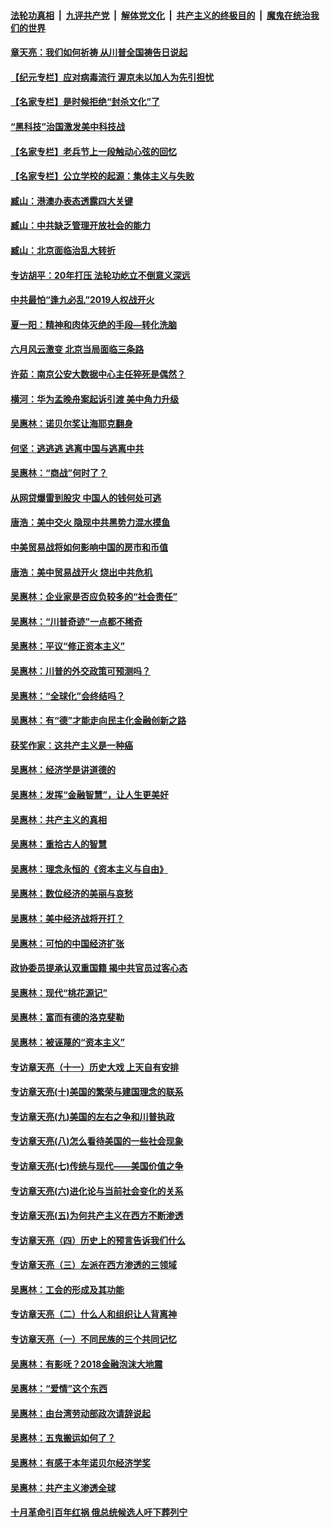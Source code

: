 

####  [法轮功真相](../../../../basic/blob/master/README.md?t=06291102) &nbsp;|&nbsp; [九评共产党](../../../../9ping.md/blob/master/README.md?t=06291102) &nbsp;|&nbsp; [解体党文化](../../../../jtdwh.md/blob/master/README.md?t=06291102)  &nbsp;|&nbsp; [共产主义的终极目的](../../../../gczydzjmd.md/blob/master/README.md?t=06291102) &nbsp;|&nbsp; [魔鬼在统治我们的世界](../../../../mgztzwmdsj.md/blob/master/README.md?t=06291102) 

#### [章天亮：我们如何祈祷 从川普全国祷告日说起](../pages/nsc423/n11944627.md?t=06291102) 

#### [【纪元专栏】应对病毒流行 渥京未以加人为先引担忧](../pages/nsc423/n11875714.md?t=06291102) 

#### [【名家专栏】是时候拒绝“封杀文化”了](../pages/nsc423/n11814093.md?t=06291102) 

#### [“黑科技”治国激发美中科技战](../pages/nsc423/n11638056.md?t=06291102) 

#### [【名家专栏】老兵节上一段触动心弦的回忆](../pages/nsc423/n11646016.md?t=06291102) 

#### [【名家专栏】公立学校的起源：集体主义与失败](../pages/nsc423/n11601833.md?t=06291102) 

#### [臧山：港澳办表态透露四大关键](../pages/nsc423/n11421628.md?t=06291102) 

#### [臧山：中共缺乏管理开放社会的能力](../pages/nsc423/n11407457.md?t=06291102) 

#### [臧山：北京面临治乱大转折](../pages/nsc423/n11406895.md?t=06291102) 

#### [专访胡平：20年打压 法轮功屹立不倒意义深远](../pages/nsc423/n11398800.md?t=06291102) 

#### [中共最怕“逢九必乱”2019人权战开火](../pages/nsc423/n11385248.md?t=06291102) 

#### [夏一阳：精神和肉体灭绝的手段—转化洗脑](../pages/nsc423/n11368250.md?t=06291102) 

#### [六月风云激变 北京当局面临三条路](../pages/nsc423/n11313668.md?t=06291102) 

#### [许茹：南京公安大数据中心主任猝死是偶然？](../pages/nsc423/n11064744.md?t=06291102) 

#### [横河：华为孟晚舟案起诉引渡 美中角力升级](../pages/nsc423/n11027230.md?t=06291102) 

#### [吴惠林：诺贝尔奖让海耶克翻身](../pages/nsc423/n10890049.md?t=06291102) 

#### [何坚：逃逃逃 逃离中国与逃离中共](../pages/nsc423/n10592891.md?t=06291102) 

#### [吴惠林：“商战”何时了？](../pages/nsc423/n10573558.md?t=06291102) 

#### [从网贷爆雷到股灾 中国人的钱何处可逃](../pages/nsc423/n10572800.md?t=06291102) 

#### [唐浩：美中交火 隐现中共黑势力混水摸鱼](../pages/nsc423/n10544040.md?t=06291102) 

#### [中美贸易战将如何影响中国的房市和币值](../pages/nsc423/n10543697.md?t=06291102) 

#### [唐浩：美中贸易战开火 烧出中共危机](../pages/nsc423/n10540126.md?t=06291102) 

#### [吴惠林：企业家是否应负较多的“社会责任”](../pages/nsc423/n10535022.md?t=06291102) 

#### [吴惠林：“川普奇迹”一点都不稀奇](../pages/nsc423/n10512808.md?t=06291102) 

#### [吴惠林：平议“修正资本主义”](../pages/nsc423/n10495724.md?t=06291102) 

#### [吴惠林：川普的外交政策可预测吗？](../pages/nsc423/n10462387.md?t=06291102) 

#### [吴惠林：“全球化”会终结吗？](../pages/nsc423/n10452838.md?t=06291102) 

#### [吴惠林：有“德”才能走向民主化金融创新之路](../pages/nsc423/n10432292.md?t=06291102) 

#### [获奖作家：这共产主义是一种癌](../pages/nsc423/n10431541.md?t=06291102) 

#### [吴惠林：经济学是讲道德的](../pages/nsc423/n10398014.md?t=06291102) 

#### [吴惠林：发挥“金融智慧”，让人生更美好](../pages/nsc423/n10375019.md?t=06291102) 

#### [吴惠林：共产主义的真相](../pages/nsc423/n10351394.md?t=06291102) 

#### [吴惠林：重拾古人的智慧](../pages/nsc423/n10337691.md?t=06291102) 

#### [吴惠林：理念永恒的《资本主义与自由》](../pages/nsc423/n10316274.md?t=06291102) 

#### [吴惠林：数位经济的美丽与哀愁](../pages/nsc423/n10292946.md?t=06291102) 

#### [吴惠林：美中经济战将开打？](../pages/nsc423/n10258825.md?t=06291102) 

#### [吴惠林：可怕的中国经济扩张](../pages/nsc423/n10219147.md?t=06291102) 

#### [政协委员提承认双重国籍 揭中共官员过客心态](../pages/nsc423/n10208809.md?t=06291102) 

#### [吴惠林：现代“桃花源记”](../pages/nsc423/n10185234.md?t=06291102) 

#### [吴惠林：富而有德的洛克斐勒](../pages/nsc423/n10142264.md?t=06291102) 

#### [吴惠林：被诬蔑的“资本主义”](../pages/nsc423/n10124816.md?t=06291102) 

#### [专访章天亮（十一）历史大戏 上天自有安排](../pages/nsc423/n10094905.md?t=06291102) 

#### [专访章天亮(十)美国的繁荣与建国理念的联系](../pages/nsc423/n10094899.md?t=06291102) 

#### [专访章天亮(九)美国的左右之争和川普执政](../pages/nsc423/n10094889.md?t=06291102) 

#### [专访章天亮(八)怎么看待美国的一些社会现象](../pages/nsc423/n10094857.md?t=06291102) 

#### [专访章天亮(七)传统与现代——美国价值之争](../pages/nsc423/n10093140.md?t=06291102) 

#### [专访章天亮(六)进化论与当前社会变化的关系](../pages/nsc423/n10092036.md?t=06291102) 

#### [专访章天亮(五)为何共产主义在西方不断渗透](../pages/nsc423/n10083620.md?t=06291102) 

#### [专访章天亮（四）历史上的预言告诉我们什么](../pages/nsc423/n10083606.md?t=06291102) 

#### [专访章天亮（三）左派在西方渗透的三领域](../pages/nsc423/n10081115.md?t=06291102) 

#### [吴惠林：工会的形成及其功能](../pages/nsc423/n10080633.md?t=06291102) 

#### [专访章天亮（二）什么人和组织让人背离神](../pages/nsc423/n10076637.md?t=06291102) 

#### [专访章天亮（一）不同民族的三个共同记忆](../pages/nsc423/n10074188.md?t=06291102) 

#### [吴惠林：有影呒？2018金融泡沫大地震](../pages/nsc423/n10040534.md?t=06291102) 

#### [吴惠林：“爱情”这个东西](../pages/nsc423/n10019423.md?t=06291102) 

#### [吴惠林：由台湾劳动部政次请辞说起](../pages/nsc423/n9979679.md?t=06291102) 

#### [吴惠林：五鬼搬运如何了？](../pages/nsc423/n9925338.md?t=06291102) 

#### [吴惠林：有感于本年诺贝尔经济学奖](../pages/nsc423/n9871883.md?t=06291102) 

#### [吴惠林：共产主义渗透全球](../pages/nsc423/n9812748.md?t=06291102) 

#### [十月革命引百年红祸 俄总统候选人吁下葬列宁](../pages/nsc423/n9810182.md?t=06291102) 

